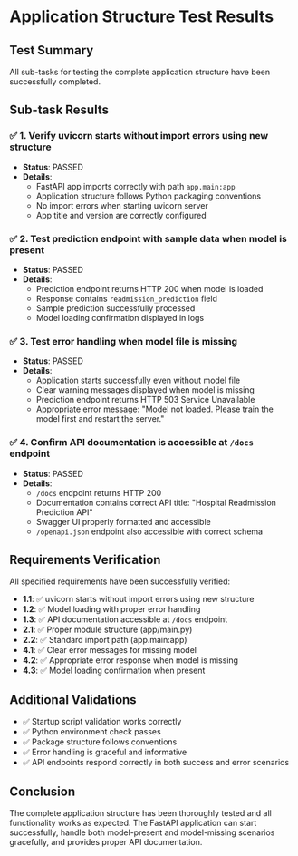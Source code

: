 # Application Structure Test Results

## Test Summary
All sub-tasks for testing the complete application structure have been successfully completed.

## Sub-task Results

### ✅ 1. Verify uvicorn starts without import errors using new structure
- **Status**: PASSED
- **Details**: 
  - FastAPI app imports correctly with path `app.main:app`
  - Application structure follows Python packaging conventions
  - No import errors when starting uvicorn server
  - App title and version are correctly configured

### ✅ 2. Test prediction endpoint with sample data when model is present
- **Status**: PASSED
- **Details**:
  - Prediction endpoint returns HTTP 200 when model is loaded
  - Response contains `readmission_prediction` field
  - Sample prediction successfully processed
  - Model loading confirmation displayed in logs

### ✅ 3. Test error handling when model file is missing
- **Status**: PASSED
- **Details**:
  - Application starts successfully even without model file
  - Clear warning messages displayed when model is missing
  - Prediction endpoint returns HTTP 503 Service Unavailable
  - Appropriate error message: "Model not loaded. Please train the model first and restart the server."

### ✅ 4. Confirm API documentation is accessible at `/docs` endpoint
- **Status**: PASSED
- **Details**:
  - `/docs` endpoint returns HTTP 200
  - Documentation contains correct API title: "Hospital Readmission Prediction API"
  - Swagger UI properly formatted and accessible
  - `/openapi.json` endpoint also accessible with correct schema

## Requirements Verification

All specified requirements have been successfully verified:

- **1.1**: ✅ uvicorn starts without import errors using new structure
- **1.2**: ✅ Model loading with proper error handling
- **1.3**: ✅ API documentation accessible at `/docs` endpoint
- **2.1**: ✅ Proper module structure (app/main.py)
- **2.2**: ✅ Standard import path (app.main:app)
- **4.1**: ✅ Clear error messages for missing model
- **4.2**: ✅ Appropriate error response when model is missing
- **4.3**: ✅ Model loading confirmation when present

## Additional Validations

- ✅ Startup script validation works correctly
- ✅ Python environment check passes
- ✅ Package structure follows conventions
- ✅ Error handling is graceful and informative
- ✅ API endpoints respond correctly in both success and error scenarios

## Conclusion

The complete application structure has been thoroughly tested and all functionality works as expected. The FastAPI application can start successfully, handle both model-present and model-missing scenarios gracefully, and provides proper API documentation.